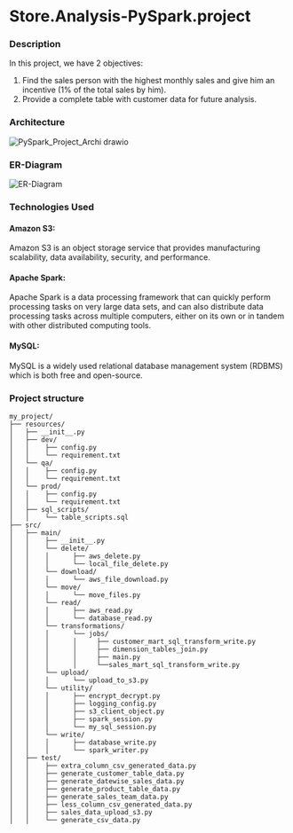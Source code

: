 # Store.Analysis-PySpark.project
### Description
In this project, we have 2 objectives:
  1. Find the sales person with the highest monthly sales and give him an incentive (1% of the total sales by him).
  2. Provide a complete table with customer data for future analysis.
### Architecture
![PySpark_Project_Archi drawio](https://github.com/aman-tripathi-01/Store.Analysis-PySpark.project/assets/31034814/0bb43979-c7eb-451c-bd1b-df4cc8d3f5d4)
### ER-Diagram
![ER-Diagram](https://github.com/aman-tripathi-01/Store.Analysis-PySpark.project/assets/31034814/bc33f7af-5f00-4f2e-bfeb-efa8d7e1c803)
### Technologies Used
#### Amazon S3: 
Amazon S3 is an object storage service that provides manufacturing scalability, data availability, security, and performance.
#### Apache Spark:
Apache Spark is a data processing framework that can quickly perform processing tasks on very large data sets, and can also distribute data processing tasks across multiple computers, either on its own or in tandem with other distributed computing tools. 
#### MySQL:
MySQL is a widely used relational database management system (RDBMS) which is both free and open-source.
### Project structure
```
my_project/
├── resources/
│   ├── __init__.py
│   ├── dev/
│   │    ├── config.py
│   │    └── requirement.txt
│   └── qa/
│   │    ├── config.py
│   │    └── requirement.txt
│   └── prod/
│   │    ├── config.py
│   │    └── requirement.txt
│   ├── sql_scripts/
│   │    └── table_scripts.sql
├── src/
│   ├── main/
│   │    ├── __init__.py
│   │    └── delete/
│   │    │      ├── aws_delete.py
│   │    │      └── local_file_delete.py
│   │    └── download/
│   │    │      └── aws_file_download.py
│   │    └── move/
│   │    │      └── move_files.py
│   │    └── read/
│   │    │      ├── aws_read.py
│   │    │      └── database_read.py
│   │    └── transformations/
│   │    │      └── jobs/
│   │    │      │     ├── customer_mart_sql_transform_write.py
│   │    │      │     ├── dimension_tables_join.py
│   │    │      │     ├── main.py
│   │    │      │     └──sales_mart_sql_transform_write.py
│   │    └── upload/
│   │    │      └── upload_to_s3.py
│   │    └── utility/
│   │    │      ├── encrypt_decrypt.py
│   │    │      ├── logging_config.py
│   │    │      ├── s3_client_object.py
│   │    │      ├── spark_session.py
│   │    │      └── my_sql_session.py
│   │    └── write/
│   │    │      ├── database_write.py
│   │    │      └── spark_writer.py
│   ├── test/
│   │    ├── extra_column_csv_generated_data.py
│   │    ├── generate_customer_table_data.py
│   │    ├── generate_datewise_sales_data.py
│   │    ├── generate_product_table_data.py
│   │    ├── generate_sales_team_data.py
│   │    ├── less_column_csv_generated_data.py
│   │    ├── sales_data_upload_s3.py
│   │    └── generate_csv_data.py
```
